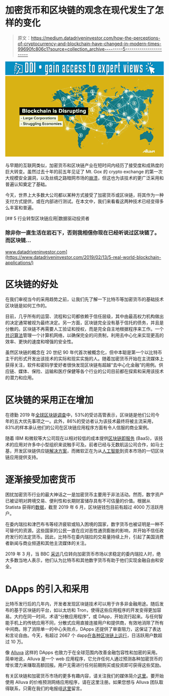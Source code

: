 # 加密货币和区块链的观念在现代发生了怎样的变化

> 原文：<https://medium.datadriveninvestor.com/how-the-perceptions-of-cryptocurrency-and-blockchain-have-changed-in-modern-times-99690fc806c1?source=collection_archive---------5----------------------->

[![](img/34024681008e1cac6994c298d1c63ff6.png)](http://www.track.datadriveninvestor.com/1B9E)![](img/d39960e62761d22ca51315570f13834c.png)

与早期的互联网类似，加密货币和区块链产业在短时间内经历了接受度和成熟度的巨大转变。虽然过去十年的前五年见证了 Mt. Gox 的 crypto exchange 的第一次大规模安全漏洞，以及丝绸之路暗网市场的[崩溃](http://bit.ly/337X1vn)，但这也为该技术的更广泛采用和普遍认知奠定了基础。

今天，世界上大多数大公司都以某种方式接受了加密货币或区块链，将其作为一种支付方式提供，或在内部进行测试。在本文中，我们来看看这两种技术已经变得多么丰富和普遍。

[](https://www.datadriveninvestor.com/2019/02/13/5-real-world-blockchain-applications/) [## 5 行业转型区块链应用|数据驱动投资者

### 除非你一直生活在岩石下，否则我相信你现在已经听说过区块链了。而区块链…

www.datadriveninvestor.com](https://www.datadriveninvestor.com/2019/02/13/5-real-world-blockchain-applications/) 

# 区块链的好处

在我们审视当今的采用趋势之前，让我们先了解一下比特币等加密货币的基础技术区块链是如何工作的。

目前，几乎所有的运营、流程和公司都依赖于信任层级，其中由最高权力机构做出的决定通常被视为最终决定。另一方面，区块链完全没有基于信托的债务，并且是分散的。区块链不再需要人工验证和授权，而是完全自主地根据程序来工作。一个[共识算法](http://bit.ly/alv_md_20)管理一个计算机网络，以确保完全的问责制，利用去中心化来实现更高的效率、更快的速度和增强的安全性。

虽然区块链的概念在 20 世纪 90 年代首次被概念化，但中本聪是第一个以比特币主干的形式开发出该技术的实际和现实实施的人。随着加密货币开始在主流媒体上获得关注，软件和密码学爱好者很快发现区块链有超越“去中心化金融”的用例。供应链、媒体、保险、运输和医疗保健等各个行业的公司目前都在探索和采用该技术的潜力和应用。

# 区块链的采用正在增加

在德勤 2019 年[全球区块链调查](http://bit.ly/2KgT14k)中，53%的受访高管表示，区块链是他们公司今年的五大优先事项之一。此外，86%的受访者认为该技术最终将被主流采用，83%的样本承认他们的公司在区块链应用程序方面有令人信服的商业案例。

随着 IBM 和微软等大公司现在以相对较低的成本提供[区块链即服务](http://bit.ly/2YyjdLA) (BaaS)，该技术的应用对许多中小型组织来说触手可及。前者已经与无数航运公司合作，如马士基，开发区块链供应链[解决方案](https://ibm.co/2Vulu8Z)，而微软正在为从[人工智能](http://bit.ly/31jV11m)到资本市场的一切区块链应用提供支持。

# 逐渐接受加密货币

困扰加密货币行业的最大神话之一是加密货币主要用于非法活动。然而，数字资产已被证明对跨境交易、便利性和长期财富储存具有不可估量的价值。根据从 Statista 获得的[数据](http://bit.ly/2yD5Uia)，截至 2019 年 6 月，区块链钱包目前有超过 4000 万活跃用户。

在委内瑞拉和津巴布韦等经济疲软或陷入困境的国家，数字货币也被证明是一种不可替代的资源。这些国家的公民一直在应对恶性通货膨胀的影响，并开始不信任政府发行的法定货币。因此，比特币在委内瑞拉的交易量持续上升，引起了美国消费者新闻与商业频道和其他主流媒体的关注。

2019 年 3 月，当 BBC [采访](https://bbc.in/2JoeYfS)几位转向加密货币市场以求稳定的委内瑞拉人时，绝大多数当地人表示，他们认为比特币和其他数字货币有助于他们实现金融自由和安全。

# DApps 的引入和采用

比特币发行后的几年内，开发者发现区块链技术可以用于许多非金融用途。随后发布的基于区块链的平台，如以太坊和 Tron，使得这些应用程序的开发变得更加容易。大约在同一时间，术语“分散应用程序”，或 DApp，开始流行起来。与任何智能手机上的传统应用不同，分散式应用直接连接用户和提供商，有效地消除了所有中间商。除了消除单一的中心失败点，DApps 还提供了审查阻力，这保证了表达和言论自由。今天，有超过 2667 个 dapp[在各种区块链上运行](http://bit.ly/2WvMzJx)，日活跃用户数超过 10 万。

像 [Alluva](http://bit.ly/alv_md_01) 这样的 DApps 也致力于在全球范围内改善金融包容性和加密的采用。简单地说，Alluva 是一个 web 应用程序，它允许任何人通过预测各种加密货币的增长潜力来赚取高额回报。用户无需进行任何前期购买或投资即可获得这些奖励。

有关区块链和加密货币市场的更多有趣内容，请关注我们的媒体简介[这里](http://bit.ly/alluva_mdm)。要开始使用 Alluva 的价格预测网络应用程序，请在这里注册。如果您想与 Alluva 团队取得联系，只需在我们的电报组[这里](http://bit.ly/alv_telgrp)留言。